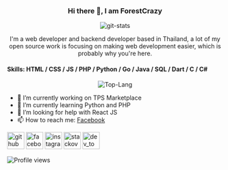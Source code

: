 <div align="center">
  <h3> Hi there 👋, I am ForestCrazy </h3>
<img src='https://github-readme-stats.vercel.app/api?username=forestcrazy&count_private=true&show_icons=true&theme=synthwave' alt='git-stats'>
<p>I'm a web developer and backend developer based in Thailand, a lot of my open source work is focusing on making web development easier, which is probably why you're here.</p>
</div>

<h4>Skills: HTML / CSS / JS / PHP / Python / Go / Java / SQL / Dart / C / C# </h4>

<div align='center'>
  <img src='https://github-readme-stats.vercel.app/api/top-langs/?username=ForestCrazy&theme=synthwave' alt='Top-Lang'>
</div>

<ul>
  <li> 🔭 I’m currently working on TPS Marketplace </li>
  <li> 🌱 I’m currently learning Python and PHP </li>
  <li> 🤔 I’m looking for help with React JS </li>
  <li> 📫 How to reach me: <a href='https://web.facebook.com/profile.php?id=100010520769733'>Facebook</a> </li>
</ul>

[<img src='https://cdn.jsdelivr.net/npm/simple-icons@3.0.1/icons/github.svg' alt='github' height='40'>](https://github.com/ForestCrazy)  [<img src='https://cdn.jsdelivr.net/npm/simple-icons@3.0.1/icons/facebook.svg' alt='facebook' height='40'>](https://www.facebook.com/profile.php?id=100010520769733)  [<img src='https://cdn.jsdelivr.net/npm/simple-icons@3.0.1/icons/instagram.svg' alt='instagram' height='40'>](https://www.instagram.com/fruitytime_th/)  [<img src='https://cdn.jsdelivr.net/npm/simple-icons@3.0.1/icons/stackoverflow.svg' alt='stackoverflow' height='40'>](https://stackoverflow.com/users/13245060)    [<img src='https://cdn.jsdelivr.net/npm/simple-icons@3.0.1/icons/dev-dot-to.svg' alt='dev_to' height='40'>](https://dev.to/forestcrazy)  

![Profile views](https://gpvc.arturio.dev/ForestCrazy)  
